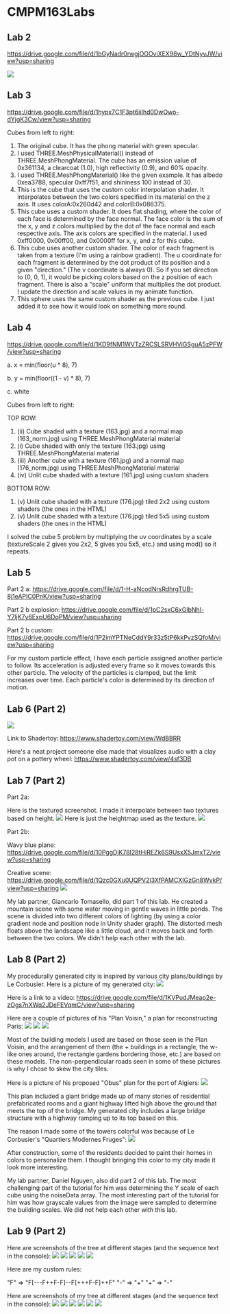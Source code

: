 # CMPM163Labs

## Lab 2
https://drive.google.com/file/d/1bGyNadr0rwgjOGOviXEX98w_YDtNyvJW/view?usp=sharing

![](lab2/rabbit_scene.PNG)


## Lab 3
https://drive.google.com/file/d/1hypx7C1F3pt6iiIhd0DwOwo-dYjgK3Cw/view?usp=sharing

Cubes from left to right:
1. The original cube. It has the phong material with green specular.
2. I used THREE.MeshPhysicalMaterial() instead of THREE.MeshPhongMaterial. The cube has an emission value of 0x361134, a clearcoat (1.0), high reflectivity (0.9), and 60% opacity.
3. I used THREE.MeshPhongMaterial() like the given example. It has albedo 0xea3788, specular 0xff7f51, and shininess 100 instead of 30.
4. This is the cube that uses the custom color interpolation shader. It interpolates between the two colors specified in its material on the z axis. It uses colorA:0x260d42 and colorB:0x086375.
5. This cube uses a custom shader. It does flat shading, where the color of each face is determined by the face normal. The face color is the sum of the x, y and z colors multiplied by the dot of the face normal and each respective axis. The axis colors are specified in the material. I used 0xff0000, 0x00ff00, and 0x0000ff for x, y, and z for this cube.
6. This cube uses another custom shader. The color of each fragment is taken from a texture (I'm using a rainbow gradient). The u coordinate for each fragment is determined by the dot product of its position and a given "direction." (The v coordinate is always 0). So if you set direction to (0, 0, 1), it would be picking colors based on the z position of each fragment. There is also a "scale" uniform that multiplies the dot product. I update the direction and scale values in my animate function.
7. This sphere uses the same custom shader as the previous cube. I just added it to see how it would look on something more round.

## Lab 4
https://drive.google.com/file/d/1KD9fNM1WVTzZRCSLSRVHViGSguA5zPFW/view?usp=sharing

a. x = min(floor(u * 8), 7)

b. y = min(floor((1 - v) * 8), 7)

c. white


Cubes from left to right:

TOP ROW:
1. (ii) Cube shaded with a texture (163.jpg) and a normal map (163_norm.jpg) using THREE.MeshPhongMaterial material
2. (i) Cube shaded with only the texture (163.jpg) using THREE.MeshPhongMaterial material
3. (iii) Another cube with a texture (161.jpg) and a normal map (176_norm.jpg) using THREE.MeshPhongMaterial material
4. (iv) Unlit cube shaded with a texture (161.jpg) using custom shaders

BOTTOM ROW:
1. (v) Unlit cube shaded with a texture (176.jpg) tiled 2x2 using custom shaders (the ones in the HTML)
2. (v) Unlit cube shaded with a texture (176.jpg) tiled 5x5 using custom shaders (the ones in the HTML)

I solved the cube 5 problem by multiplying the uv coordinates by a scale (textureScale 2 gives you 2x2, 5 gives you 5x5, etc.) and using mod() so it repeats.

## Lab 5
Part 2 a: https://drive.google.com/file/d/1-H-aNcodNrsRdhrgTUB-8j1eAPIC0PnK/view?usp=sharing

Part 2 b explosion: https://drive.google.com/file/d/1pC2sxC6xGIbNhl-Y7ljK7y6ExpU6DqPM/view?usp=sharing

Part 2 b custom: https://drive.google.com/file/d/1P2imYPTNeCddY9r33z5tP6kkPvzSQfoM/view?usp=sharing

For my custom particle effect, I have each particle assigned another particle to follow. Its acceleration is adjusted every frame so it moves towards this other particle. The velocity of the particles is clamped, but the limit increases over time. Each particle's color is determined by its direction of motion.

## Lab 6 (Part 2)
![](lab6/lab6_capture1.PNG)

Link to Shadertoy: https://www.shadertoy.com/view/WdBBRR

Here's a neat project someone else made that visualizes audio with a clay pot on a pottery wheel: https://www.shadertoy.com/view/4sf3DB

## Lab 7 (Part 2)
Part 2a:

Here is the textured screenshot. I made it interpolate between two textures based on height.
![](lab7/lab7_capture1.PNG)
Here is just the heightmap used as the texture.
![](lab7/lab7_capture2.PNG)

Part 2b:

Wavy blue plane:
https://drive.google.com/file/d/10PggDjK78I28tHiREZk6S9UsxX5JmxT2/view?usp=sharing

Creative scene:
https://drive.google.com/file/d/1Qzc0GXu0UQPV2l3XfPAMCXIGzGn8WvkP/view?usp=sharing
![](lab7/lab7_capture3.PNG)

My lab partner, Giancarlo Tomasello, did part 1 of this lab. He created a mountain scene with some water moving in gentle waves in little ponds. The scene is divided into two different colors of lighting (by using a color gradient node and position node in Unity shader graph). The distorted mesh floats above the landscape like a little cloud, and it moves back and forth between the two colors.
We didn't help each other with the lab.

## Lab 8 (Part 2)
My procedurally generated city is inspired by various city plans/buildings by Le Corbusier.
Here is a picture of my generated city:
![](lab8/lab8_capture1.PNG)

Here is a link to a video: https://drive.google.com/file/d/1KVPudJMeap2e-zOgs7nXWq2JDeFEVqmC/view?usp=sharing

Here are a couple of pictures of his "Plan Voisin," a plan for reconstructing Paris:
![](lab8/Plan_Voisin_model.jpg)
![](lab8/plan-voisin.jpg)
![](lab8/unnamed.jpg)

Most of the building models I used are based on those seen in the Plan Voisin, and the arrangement of them (the + buildings in a rectangle, the w-like ones around, the rectangle gardens bordering those, etc.) are based on these models. The non-perpendicular roads seen in some of these pictures is why I chose to skew the city tiles.

Here is a picture of his proposed "Obus" plan for the port of Algiers:
![](lab8/6_115_feature.jpg)

This plan included a giant bridge made up of many stories of residential prefabricated rooms and a giant highway lifted high above the ground that meets the top of the bridge. My generated city includes a large bridge structure with a highway ramping up to its top based on this.

The reason I made some of the towers colorful was because of Le Corbusier's "Quartiers Modernes Fruges":
![](lab8/Quartiers-Modernes-Frugès-Le-Corbusier.jpg)

After construction, some of the residents decided to paint their homes in colors to personalize them. I thought bringing this color to my city made it look more interesting.

My lab partner, Daniel Nguyen, also did part 2 of this lab. The most challenging part of the tutorial for him was determining the Y scale of each cube using the noiseData array. The most interesting part of the tutorial for him was how grayscale values from the image were sampled to determine the building scales.
We did not help each other with this lab.

## Lab 9 (Part 2)
Here are screenshots of the tree at different stages (and the sequence text in the console):
![](lab9/lab9_capture1.PNG)
![](lab9/lab9_capture2.PNG)
![](lab9/lab9_capture3.PNG)
![](lab9/lab9_capture4.PNG)
![](lab9/lab9_capture5.PNG)

Here are my custom rules:

"F" => "F[---F++F-F]--F[+++F-F]++F"
"-" => "+"
"+" => "-"

Here are screenshots of my tree at different stages (and the sequence text in the console):
![](lab9/lab9_capture6.PNG)
![](lab9/lab9_capture7.PNG)
![](lab9/lab9_capture8.PNG)
![](lab9/lab9_capture9.PNG)
![](lab9/lab9_capture10.PNG)
![](lab9/lab9_capture11.PNG)